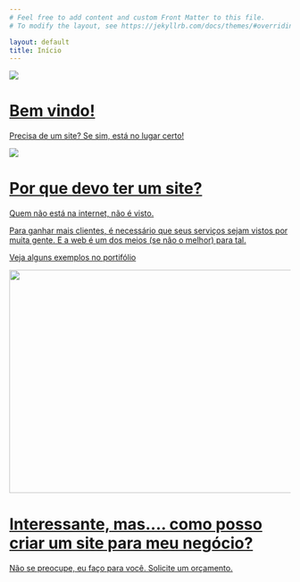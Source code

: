 ```yaml
---
# Feel free to add content and custom Front Matter to this file.
# To modify the layout, see https://jekyllrb.com/docs/themes/#overriding-theme-defaults

layout: default
title: Início
---
```

<div id='coin-slider'>
	<a class="slider-item" href="#" target="_blank">
		<img src="../assets/img/executives.jpg"/>
		<span>
			<h1>Bem vindo!</h1>
			<p>Precisa de um site? Se sim, está no lugar certo!</p>
		</span>
	</a>
	<a class="slider-item" href="/portfolio/" target="_blank">
		<img src="../assets/img/pensativo.jpg"/>
		<span>
			<h1>Por que devo ter um site?</h1>
			<p>
				Quem não está na internet, não é visto.
			</p>
			<p>
				Para ganhar mais clientes, é necessário que seus serviços sejam vistos por muita gente. E a web é um dos meios (se não o melhor) para tal.
			</p>
			<p>
				Veja alguns exemplos no portifólio
			</p>
		</span>
	</a>
	<a class="slider-item" href="/orcamento.html" target="_blank">
		<img src="../assets/img/governanca-corporativa.png" width="900px" height="400px"/>
		<span>
			<h1>Interessante, mas.... como posso criar um site para meu negócio?</h1>
			<p>
			Não se preocupe, eu faço para você. Solicite um orçamento.
			</p>
		</span>
	</a>
	<!--
<div class="slider_item" id="slide3">
	<h1>Interessante, mas.... como posso criar um site para  meu negócio?</h1>
	<img src="../assets/img/duvida.png"/>
	<p>
		Não se preocupe, eu faço para você. Faça aqui <a href="/orcamento.html">seu orçamento</a>.
	</p>
</div>
-->
</div>
<script type="text/javascript">
	$(document).ready(function() {
		$('#coin-slider').coinslider(
			{height: 400, navigation: true, delay: 5000 });
	});
</script>
